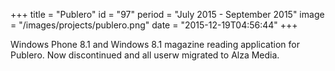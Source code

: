 +++
title = "Publero"
id = "97"
period = "July 2015 - September 2015"
image = "/images/projects/publero.png"
date = "2015-12-19T04:56:44"
+++

Windows Phone 8.1 and Windows 8.1 magazine reading application for Publero. Now discontinued and all userw migrated to Alza Media.
